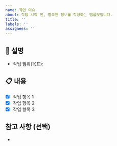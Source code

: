 ```yaml
---
name: 작업 이슈
about: 작업 시작 전, 필요한 정보를 작성하는 템플릿입니다.
title: ''
labels: ''
assignees: ''
---
```


## 📝 설명
- 작업 범위(목표):  

## 📋 내용
- [x] 작업 항목 1  
- [x] 작업 항목 2  
- [x] 작업 항목 3  

## 참고 사항 (선택)
-